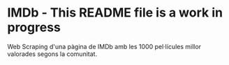 # IMDb - This README file is a work in progress

Web Scraping d'una pàgina de IMDb amb les 1000 pel·lícules millor valorades segons la comunitat.
